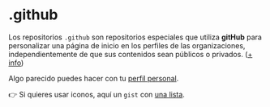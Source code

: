 # .github

Los repositorios `.github` son repositorios especiales que utiliza **gitHub** para personalizar una página de inicio en los perfiles de las organizaciones, independientemente de que sus contenidos sean públicos o privados. ([+ info](https://docs.github.com/es/organizations/collaborating-with-groups-in-organizations/customizing-your-organizations-profile))

Algo parecido puedes hacer con tu [perfil personal](https://docs.github.com/es/account-and-profile/setting-up-and-managing-your-github-profile/customizing-your-profile/managing-your-profile-readme).

:point_right: Si quieres usar iconos, aquí un `gist` con [una lista](https://gist.github.com/rxaviers/7360908).
